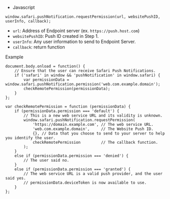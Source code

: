 
 * Javascript
 
 ``` 
 window.safari.pushNotification.requestPermission(url, websitePushID, userInfo, callback);
 ```
 * `url`: Address of Endpoint server (ex. `https://push.host.com`)
 * `websitePushID`: Push ID created in Step 1.
 * `userInfo`: Any user information to send to Endpoint Server.
 * `callback`: return function
 
Example
```
document.body.onload = function() {
    // Ensure that the user can receive Safari Push Notifications.
    if ('safari' in window && 'pushNotification' in window.safari) {
        var permissionData = window.safari.pushNotification.permission('web.com.example.domain');
        checkRemotePermission(permissionData);
    }
};
 
var checkRemotePermission = function (permissionData) {
    if (permissionData.permission === 'default') {
        // This is a new web service URL and its validity is unknown.
        window.safari.pushNotification.requestPermission(
            'https://domain.example.com', // The web service URL.
            'web.com.example.domain',     // The Website Push ID.
            {}, // Data that you choose to send to your server to help you identify the user.
            checkRemotePermission         // The callback function.
        );
    }
    else if (permissionData.permission === 'denied') {
        // The user said no.
    }
    else if (permissionData.permission === 'granted') {
        // The web service URL is a valid push provider, and the user said yes.
        // permissionData.deviceToken is now available to use.
    }
};
```